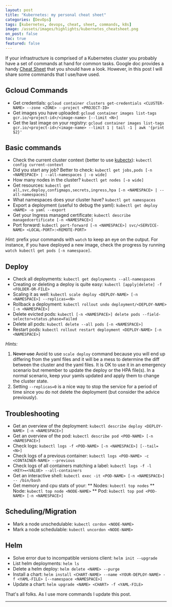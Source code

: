 ```yaml
---
layout: post
title: "Kubernetes: my personal cheat sheet"
categories: [DevOps]
tags: [kubernetes, devops, cheat, sheet, commands, k8s]
image: /assets/images/highlights/kubernetes_cheatsheet.png
on_post: false
toc: true
featured: false
---
```


If your infrastructure is comprised of a Kubernetes cluster you probably have a set of commands at hand for common tasks. Google doc provides a handy [Cheat Sheet](https://kubernetes.io/docs/reference/kubectl/cheatsheet/) that you should have a look. However, in this post I will share some commands that I use/have used.

## Gcloud Commands

* Get credentials: `gcloud container clusters get-credentials <CLUSTER-NAME> --zone <ZONE> --project <PROJECT-ID>`
* Get images you have uploaded: `gcloud container images list-tags gcr.io/<project-id>/<image-name> [--limit <N>]`
* Get the last image on your registry: `gcloud container images list-tags gcr.io/<project-id>/<image-name> --limit 1 | tail -1 | awk '{print $2}'`

## Basic commands

* Check the current cluster context (better to use [kubectx](https://github.com/ahmetb/kubectx/)): `kubectl config current-context`
* Did you start any job? Better to check: `kubectl get jobs,pods [-n <NAMESPACE> | --all-namespaces | -o wide]`
* How many nodes in the cluster? `kubectl get nodes [-o wide]`
* Get resources: `kubectl get all,svc,deploy,configmaps,secrets,ingress,hpa [-n <NAMESPACE> | --all-namespaces]`
* What namespaces does your cluster have? `kubectl get namespaces`
* Export a deployment (useful to debug the yaml): `kubectl get deploy <NAME> -o yaml --export`
* Get your Ingress managed certificate: `kubectl describe managedcertificate [-n <NAMESPACE>]`
* Port forward: `kubectl port-forward [-n <NAMESPACE>] svc/<SERVICE-NAME> <LOCAL-PORT>:<REMOTE-PORT>`

*Hint:* prefix your commands with `watch` to keep an eye on the output. For instance, if you have deployed a new image, check the progress by running `watch kubectl get pods [-n namespace]`.

## Deploy

* Check all deployments: `kubectl get deployments --all-namespaces`
* Creating or deleting a deploy is quite easy: `kubectl [apply|delete] -f <FOLDER-OR-FILE>`
* Scaling it as well: `kubectl scale deploy <DEPLOY-NAME> [-n <NAMESPACE>] --replicas=<N>`
* Rollback a deployment: `kubectl rollout undo deployment/<DEPLOY-NAME> [-n <NAMESPACE>]`
* Delete evicted pods: `kubectl [-n <NAMESPACE>] delete pods --field-selector=status.phase=Failed`
* Delete all pods: `kubectl delete --all pods [-n <NAMESPACE>]`
* Restart pods: `kubectl rollout restart deployment <DEPLOY-NAME> [-n <NAMESPACE>]`

*Hints:* 
1. ~~Never use~~ Avoid to use `scale deploy` command because you will end up differing from the yaml files and it will be a mess to determine the diff between the cluster and the yaml files. It is OK to use it in an emergency scenario but remember to update the deploy or the HPA file(s). In a normal scenario, keep your yamls updated and apply them to change the cluster state.
1. Setting `--replicas=0` is a nice way to stop the service for a period of time since you do not delete the deployment (but consider the advice previously).

## Troubleshooting

* Get an overview of the deployment: ` kubectl describe deploy <DEPLOY-NAME> [-n <NAMESPACE>] `
* Get an overview of the pod: `kubectl describe pod <POD-NAME> [-n <NAMESPACE>] `
* Check logs: `kubectl logs -f <POD-NAME> [-n <NAMESPACE>] [--tail=<N>]`
* Check logs of a previous container: `kubectl logs <POD-NAME> -c <CONTAINER-NAME> --previous`
* Check logs of all containers matching a label: `kubectl logs -f -l <KEY>=<VALUE> --all-containers`
* Get an interactive shell: `kubectl exec -it <POD-NAME> [-n <NAMESPACE>] -- /bin/bash`
* Get memory and cpu stats of your:
** Nodes: `kubectl top nodes`
** Node: `kubectl top node <NODE-NAME>`
** Pod: `kubectl top pod <POD-NAME> [-n <NAMESPACE>]`


## Scheduling/Migration

* Mark a node unschedulable: `kubectl cordon <NODE-NAME>`
* Mark a node schedulable: `kubectl uncordon <NODE-NAME>`

## Helm

* Solve error due to incompatible versions client: `helm init --upgrade`
* List helm deployments: `helm ls`
* Delete a helm deploy: `helm delete <NAME> --purge`
* Install a chart: `helm install <CHART-NAME> --name <YOUR-DEPLOY-NAME> -f <YAML-FILE> [--namespace <NAMESPACE>]`
* Update a chart: `helm upgrade <NAME> <CHART> -f <YAML-FILE>`


That's all folks. As I use more commands I update this post.

---

